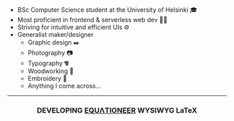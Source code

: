 - BSc Computer Science student at the University of Helsinki :mortar_board:
- Most proficient in frontend & serverless web dev 👨‍💻
- Striving for intuitive and efficient UIs ⚙️
- Generalist maker/designer
  - Graphic design ✒️
  - Photography 📷
  - Typography **⅋**
  - Woodworking 🔨
  - Embroidery 🧵
  - Anything I come across...

**<hr>**
**<h3 align="center">DEVELOPING [**EQUΛTIONEER**](https://github.com/Jokauppi/Equationeer) WYSIWYG LaTeX</h3>**

